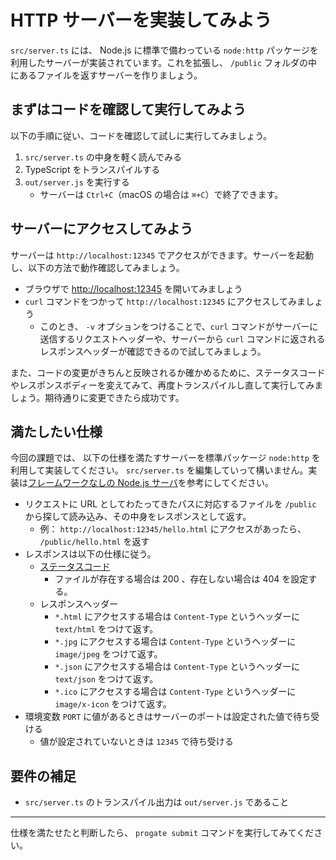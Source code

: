 # HTTP サーバーを実装してみよう

`src/server.ts` には、 Node.js に標準で備わっている `node:http` パッケージを利用したサーバーが実装されています。これを拡張し、 `/public` フォルダの中にあるファイルを返すサーバーを作りましょう。

## まずはコードを確認して実行してみよう

以下の手順に従い、コードを確認して試しに実行してみましょう。

1. `src/server.ts` の中身を軽く読んでみる
2. TypeScript をトランスパイルする
3. `out/server.js` を実行する
    - サーバーは `Ctrl+C`（macOS の場合は `⌘+C`）で終了できます。

## サーバーにアクセスしてみよう

サーバーは `http://localhost:12345` でアクセスができます。サーバーを起動し、以下の方法で動作確認してみましょう。

- ブラウザで [http://localhost:12345](http://localhost:12345/) を開いてみましょう
- `curl` コマンドをつかって `http://localhost:12345` にアクセスしてみましょう
  - このとき、 `-v` オプションをつけることで、`curl` コマンドがサーバーに送信するリクエストヘッダーや、サーバーから `curl` コマンドに返されるレスポンスヘッダーが確認できるので試してみましょう。

また、コードの変更がきちんと反映されるか確かめるために、ステータスコードやレスポンスボディーを変えてみて、再度トランスパイルし直して実行してみましょう。期待通りに変更できたら成功です。

## 満たしたい仕様

今回の課題では、 以下の仕様を満たすサーバーを標準パッケージ `node:http` を利用して実装してください。 `src/server.ts` を編集していって構いません。実装は[フレームワークなしの Node.js サーバ](https://developer.mozilla.org/ja/docs/Learn/Server-side/Node_server_without_framework)を参考にしてください。

- リクエストに URL としてわたってきたパスに対応するファイルを `/public` から探して読み込み、その中身をレスポンスとして返す。
  - 例： `http://localhost:12345/hello.html` にアクセスがあったら、 `/public/hello.html` を返す
- レスポンスは以下の仕様に従う。
  - [ステータスコード](https://developer.mozilla.org/en-US/docs/Web/HTTP/Status)
    - ファイルが存在する場合は 200 、存在しない場合は 404 を設定する。
  - レスポンスヘッダー
    - `*.html` にアクセスする場合は `Content-Type` というヘッダーに `text/html` をつけて返す。
    - `*.jpg` にアクセスする場合は `Content-Type` というヘッダーに `image/jpeg` をつけて返す。
    - `*.json` にアクセスする場合は `Content-Type` というヘッダーに `text/json` をつけて返す。
    - `*.ico` にアクセスする場合は `Content-Type` というヘッダーに `image/x-icon` をつけて返す。
- 環境変数 `PORT` に値があるときはサーバーのポートは設定された値で待ち受ける
  - 値が設定されていないときは `12345` で待ち受ける

## 要件の補足

- `src/server.ts` のトランスパイル出力は `out/server.js` であること

----

仕様を満たせたと判断したら、 `progate submit` コマンドを実行してみてください。
